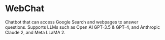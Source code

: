 # WebChat
Chatbot that can access Google Search and webpages to answer questions.  Supports LLMs such as Open AI GPT-3.5 &amp; GPT-4, and Anthropic Claude 2, and Meta LLaMA 2.
